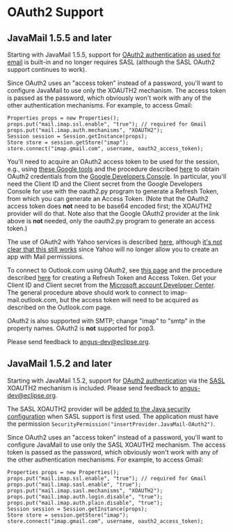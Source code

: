 OAuth2 Support
==============

JavaMail 1.5.5 and later
------------------------

Starting with JavaMail 1.5.5, support for
[OAuth2 authentication](https://tools.ietf.org/html/rfc6749)
[as used for email](https://developers.google.com/gmail/xoauth2_protocol)
is built-in and no longer requires SASL (although the SASL OAuth2
support continues to work).

Since OAuth2 uses an "access token" instead of a password, you'll want
to configure JavaMail to use only the XOAUTH2 mechanism. The access
token is passed as the password, which obviously won't work with any of
the other authentication mechanisms. For example, to access Gmail:

    Properties props = new Properties();
    props.put("mail.imap.ssl.enable", "true"); // required for Gmail
    props.put("mail.imap.auth.mechanisms", "XOAUTH2");
    Session session = Session.getInstance(props);
    Store store = session.getStore("imap");
    store.connect("imap.gmail.com", username, oauth2_access_token);

You'll need to acquire an OAuth2 access token to be used for the
session, e.g., using
[these Google tools](http://code.google.com/p/google-mail-oauth2-tools/wiki/JavaSampleCode)
and the procedure described
[here](http://code.google.com/apis/accounts/docs/OAuth2.html)
to obtain OAuth2 credentials from the
[Google Developers Console](https://console.developers.google.com/).
In particular, you'll need the Client ID and the Client secret from the
Google Developers Console for use with the oauth2.py program to
generate a Refresh Token, from which you can generate an Access Token.
(Note that the OAuth2 access token does **not** need to be base64
encoded first; the XOAUTH2 provider will do that. Note also that the
Google OAuth2 provider at the link above is **not** needed, only the
oauth2.py program to generate an access token.)

The use of OAuth2 with Yahoo services is described
[here](https://developer.yahoo.com/oauth2/guide/openid_connect/getting_started.html),
although
[it's not clear that this still works](http://stackoverflow.com/questions/36058534/how-can-yahoo-mail-be-accessed-by-imap-using-oauth-or-oauth2-authentication)
since Yahoo will no longer allow you to create an app with Mail permissions.

To connect to Outlook.com using OAuth2, see
[this page](http://technet.microsoft.com/en-ca/dn440163)
and the procedure described
[here](http://technet.microsoft.com/en-ca/hh243647)
for creating a Refresh Token and Access Token.
Get your Client ID and Client secret from the
[Microsoft account Developer Center](https://account.live.com/developers/applications).
The general procedure above should work to connect to
imap-mail.outlook.com, but the access token will need to be acquired as
described on the Outlook.com page.

OAuth2 is also supported with SMTP; change "imap" to "smtp" in the
property names. OAuth2 is **not** supported for pop3.

Please send feedback to [angus-dev@eclipse.org](https://accounts.eclipse.org/mailing-list/angus-dev).


JavaMail 1.5.2 and later
------------------------

Starting with JavaMail 1.5.2, support for
[OAuth2 authentication](https://developers.google.com/gmail/xoauth2_protocol)
via the [SASL](http://www.ietf.org/rfc/rfc4422.txt) XOAUTH2 mechanism
is included. Please send feedback to [angus-dev@eclipse.org](https://accounts.eclipse.org/mailing-list/angus-dev).

The SASL XOAUTH2 provider will be
[added to the Java security configuration](http://docs.oracle.com/javase/7/docs/api/java/security/Security.html#addProvider(java.security.Provider))
when SASL support is first used. The application must have the
permission `SecurityPermission("insertProvider.JavaMail-OAuth2")`.

Since OAuth2 uses an "access token" instead of a password, you'll want
to configure JavaMail to use only the SASL XOAUTH2 mechanism. The
access token is passed as the password, which obviously won't work with
any of the other authentication mechanisms. For example, to access
Gmail:

    Properties props = new Properties();
    props.put("mail.imap.ssl.enable", "true"); // required for Gmail
    props.put("mail.imap.sasl.enable", "true");
    props.put("mail.imap.sasl.mechanisms", "XOAUTH2");
    props.put("mail.imap.auth.login.disable", "true");
    props.put("mail.imap.auth.plain.disable", "true");
    Session session = Session.getInstance(props);
    Store store = session.getStore("imap");
    store.connect("imap.gmail.com", username, oauth2_access_token);

